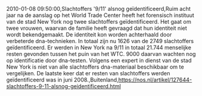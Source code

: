 2010-01-08 09:50:00,Slachtoffers '9/11' alsnog geïdentificeerd,Ruim acht jaar na de aanslag op het World Trade Center heeft het forensisch instituut van de stad New York nog twee slachtoffers geïdentificeerd. Het gaat om twee vrouwen, waarvan de familie heeft gevraagd dat hun identiteit niet wordt bekendgemaakt. De identiteit kon worden achterhaald door verbeterde dna-technieken. In totaal zijn nu 1626 van de 2749 slachtoffers geïdentificeerd. Er werden in New York na 9/11 in totaal 21.744 menselijke resten gevonden tussen het puin van het WTC. 9000 daarvan wachten nog op identificatie door dna-testen. Volgens een expert in dienst van de stad New York is niet van alle slachtoffers dna-materiaal beschikbaar om te vergelijken. De laatste keer dat er resten van slachtoffers werden geïdentificeerd was in juni 2008.,Buitenland,https://nos.nl/artikel/127644-slachtoffers-9-11-alsnog-geidentificeerd.html